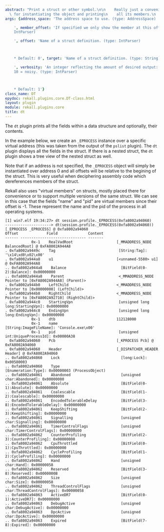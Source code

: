```yaml
---
abstract: "Print a struct or other symbol.\n\n    Really just a convenience function\
  \ for instantiating the object and printing\n    all its members.\n    "
args: {address_space: 'The address space to use. (type: AddressSpace)

    ', member_offset: 'If specified we only show the member at this offset. (type:
    IntParser)

    ', offset: 'Name of a struct definition. (type: IntParser)



    * Default: 0', target: 'Name of a struct definition. (type: String)

    ', verbosity: 'An integer reflecting the amount of desired output: 0 = quiet,
    10 = noisy. (type: IntParser)



    * Default: 1'}
class_name: DT
epydoc: rekall.plugins.core.DT-class.html
layout: plugin
module: rekall.plugins.core
title: dt
---
```


The `dt` plugin prints all the fields within a data structure and optionally,
their contents.

In the example below, we create an `_EPROCESS` instance over a specific virtual
address (this was taken from the output of the `pslist` plugin). The `dt` plugin
displays all the fields in the struct. If there is a nested struct, the `dt`
plugin shows a tree view of the nested struct as well.

Note that if an address is not specified, the `_EPROCESS` object will simply be
instantiated over address 0 and all offsets will be relative to the begining of
the struct. This is very useful when deciphering assembly code which
dereferences members of the struct.

Rekall also uses "virtual members" on structs, mostly placed there for
convenience or to support multiple versions of the same struct. We can see in
this case that the fields "name" and "pid" are virtual members since their
offset is -1. These represent the name and the pid of the process in all
operating systems.

```text
[1] win7.elf 19:34:27> dt session.profile._EPROCESS(0xfa8002a94060)
---------------------> dt(session.profile._EPROCESS(0xfa8002a94060))
[_EPROCESS _EPROCESS] @ 0xfa8002a94060
Offset             Field              Content
------ ------------------------------ -------
            0x-1    RealVadRoot                    [_MMADDRESS_NODE BalancedRoot] @ 0xFA8002A944A8
. 0xfa8002a9449c    Tag                             [String:Tag]: '\x14\xd0\x02\x00'
. 0xfa8002a944a8    u1                             [<unnamed-5580> u1] @ 0xFA8002A944A8
.. 0xfa8002a944a8    Balance                         [BitField(0-2):Balance]: 0x00000000
.. 0xfa8002a944a8    Parent                         <_MMADDRESS_NODE Pointer to [0xFA8002A944A8] (Parent)>
. 0xfa8002a944b0    LeftChild                      <_MMADDRESS_NODE Pointer to [0x00000000] (LeftChild)>
. 0xfa8002a944b8    RightChild                     <_MMADDRESS_NODE Pointer to [0xFA8002A92710] (RightChild)>
. 0xfa8002a944c0    StartingVpn                     [unsigned long long:StartingVpn]: 0x00000000
. 0xfa8002a944c8    EndingVpn                       [unsigned long long:EndingVpn]: 0x00000000
            0x-1    dtb                            112128000
            0x-1    name                            [String:ImageFileName]: 'Console.exe\x00'
            0x-1    pid                             [unsigned int:UniqueProcessId]: 0x00000A38
  0xfa8002a94060    Pcb                            [_KPROCESS Pcb] @ 0xFA8002A94060
. 0xfa8002a94060    Header                         [_DISPATCHER_HEADER Header] @ 0xFA8002A94060
.. 0xfa8002a94060    Lock                            [long:Lock]: 0x00580003
.. 0xfa8002a94060    Type                            [Enumeration:Type]: 0x00000003 (ProcessObject)
.. 0xfa8002a94061    Abandoned                       [unsigned char:Abandoned]: 0x00000000
.. 0xfa8002a94061    Absolute                        [BitField(0-1):Absolute]: 0x00000000
.. 0xfa8002a94061    Coalescable                     [BitField(1-2):Coalescable]: 0x00000000
.. 0xfa8002a94061    EncodedTolerableDelay           [BitField(3-8):EncodedTolerableDelay]: 0x00000000
.. 0xfa8002a94061    KeepShifting                    [BitField(2-3):KeepShifting]: 0x00000000
.. 0xfa8002a94061    Signalling                      [unsigned char:Signalling]: 0x00000000
.. 0xfa8002a94061    TimerControlFlags               [unsigned char:TimerControlFlags]: 0x00000000
.. 0xfa8002a94062    CounterProfiling                [BitField(2-3):CounterProfiling]: 0x00000000
.. 0xfa8002a94062    CpuThrottled                    [BitField(0-1):CpuThrottled]: 0x00000000
.. 0xfa8002a94062    CycleProfiling                  [BitField(1-2):CycleProfiling]: 0x00000000
.. 0xfa8002a94062    Hand                            [unsigned char:Hand]: 0x00000058
.. 0xfa8002a94062    Reserved                        [BitField(3-8):Reserved]: 0x0000000B
.. 0xfa8002a94062    Size                            [unsigned char:Size]: 0x00000058
.. 0xfa8002a94062    ThreadControlFlags              [unsigned char:ThreadControlFlags]: 0x00000058
.. 0xfa8002a94063    ActiveDR7                       [BitField(0-1):ActiveDR7]: 0x00000000
.. 0xfa8002a94063    DebugActive                     [unsigned char:DebugActive]: 0x00000000
.. 0xfa8002a94063    DpcActive                       [unsigned char:DpcActive]: 0x00000000
.. 0xfa8002a94063    Expired                         [BitField(7-8):Expired]: 0x00000000
```
